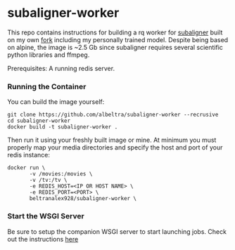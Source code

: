 # subaligner-worker
This repo contains instructions for building a rq worker for [subaligner](https://github.com/baxtree/subaligner)
built on my own [fork](https://github.com/albeltra/subaligner-trained) including my personally trained model.
Despite being based on alpine, the image is ~2.5 Gb since subaligner requires 
several scientific python libraries and ffmpeg.

Prerequisites: A running redis server.

### Running the Container
You can build the image yourself: <br>
```
git clone https://github.com/albeltra/subaligner-worker --recrusive
cd subaligner-worker
docker build -t subaligner-worker .
```
Then run it using your freshly built image or mine. At minimum you must properly
map your media directories and specify the host and port of your redis instance:

```
docker run \
       -v /movies:/movies \
       -v /tv:/tv \
       -e REDIS_HOST=<IP OR HOST NAME> \
       -e REDIS_PORT=<PORT> \
       beltranalex928/subaligner-worker \
```

### Start the WSGI Server
Be sure to setup the companion WSGI server to start launching jobs. Check out the 
instructions [here](https://github.com/albeltra/subaligner-wsgi)